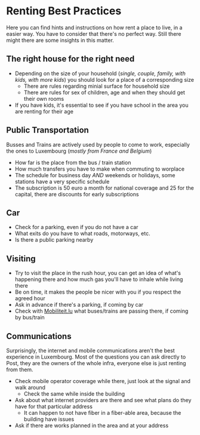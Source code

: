 # Renting Best Practices

Here you can find hints and instructions on how rent a place to live, in a easier way. You have to consider that there's no perfect way. 
Still there might there are some insights in this matter.

## The right house for the right need

* Depending on the size of your household (_single, couple, family, with kids, with more kids_) you should look for a place of a corresponding size
  * There are rules regarding minial surface for household size
  * There are rules for sex of children, age and when they should get their own rooms
* If you have kids, it's essential to see if you have school in the area you are renting for their age

## Public Transportation

Busses and Trains are actively used by people to come to work, especially the ones to Luxembourg (_mostly from France and Belgium_)

* How far is the place from the bus / train station
* How much transfers you have to make when commuting to worplace
* The schedule for business day *AND* weekends or holidays, some stations have a very specific schedule
* The subscription is 50 euro a month for national coverage and 25 for the capital, there are discounts for early subscriptions

## Car

* Check for a parking, even if you do not have a car
* What exits do you have to what roads, motorways, etc.
* Is there a public parking nearby

## Visiting

* Try to visit the place in the rush hour, you can get an idea of what's happening there and how much gas you'll have to inhale while living there
* Be on time, it makes the people be nicer with you if you respect the agreed hour
* Ask in advance if there's a parking, if coming by car
* Check with [Mobiliteit.lu](https://mobiliteit.lu) what buses/trains are passing there, if coming by bus/train

## Communications

Surprisingly, the internet and mobile communications aren't the best experience in Luxembourg. Most of the questions you can ask directly to Post, 
they are the owners of the whole infra, everyone else is just renting from them.

* Check mobile operator coverage while there, just look at the signal and walk around
  * Check the same while inside the building
* Ask about what internet providers are there and see what plans do they have for that particular address
  * It can happen to not have fiber in a fiber-able area, because the building have issues
* Ask if there are works planned in the area and at your address
